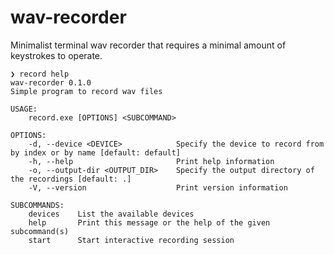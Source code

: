 # wav-recorder

Minimalist terminal wav recorder that requires a minimal amount of keystrokes to operate.

```
❯ record help
wav-recorder 0.1.0
Simple program to record wav files

USAGE:
    record.exe [OPTIONS] <SUBCOMMAND>

OPTIONS:
    -d, --device <DEVICE>            Specify the device to record from by index or by name [default: default]
    -h, --help                       Print help information
    -o, --output-dir <OUTPUT_DIR>    Specify the output directory of the recordings [default: .]    
    -V, --version                    Print version information

SUBCOMMANDS:
    devices    List the available devices
    help       Print this message or the help of the given subcommand(s)
    start      Start interactive recording session
```

